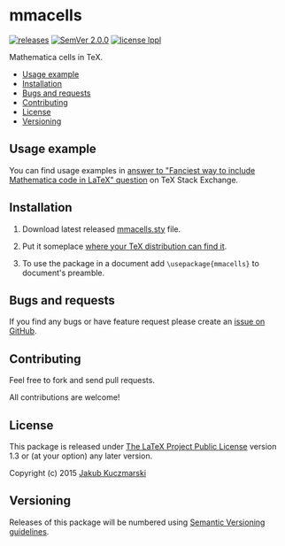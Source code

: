 # mmacells

[![releases](http://img.shields.io/github/release/jkuczm/mmacells.svg)](https://github.com/jkuczm/mmacells/releases)
[![SemVer 2.0.0](http://img.shields.io/badge/SemVer-2.0.0-brightgreen.svg)](http://semver.org/spec/v2.0.0.html)
[![license lp­pl](http://img.shields.io/badge/license-lppl-blue.svg)](http://www.latex-project.org/lppl.txt)


Mathematica cells in TeX.


* [Usage example](#usage-example)
* [Installation](#installation)
* [Bugs and requests](#bugs-and-requests)
* [Contributing](#contributing)
* [License](#license)
* [Versioning](#versioning)



## Usage example

You can find usage examples in
[answer to "Fanciest way to include Mathematica code in LaTeX" question](http://tex.stackexchange.com/a/223898/70587)
on TeX Stack Exchange.



## Installation

1. Download latest released
   [mmacells.sty](https://raw.githubusercontent.com/jkuczm/mmacells/master/mmacells.sty)
   file.

2. Put it someplace [where your TeX distribution can find it](http://tex.stackexchange.com/q/1137/70587).

3. To use the package in a document add `\usepackage{mmacells}` to document's
   preamble.



## Bugs and requests

If you find any bugs or have feature request please create an
[issue on GitHub](https://github.com/jkuczm/mmacells/issues).



## Contributing

Feel free to fork and send pull requests.

All contributions are welcome!



## License

This package is released under
[The LaTeX Project Public Li­cense](http://www.latex-project.org/lppl.txt)
version 1.3 or (at your option) any later version.

Copyright (c) 2015 [Jakub Kuczmarski](mailto:Jakub.Kuczmarski@gmail.com)


## Versioning

Releases of this package will be numbered using
[Semantic Versioning guidelines](http://semver.org/).
